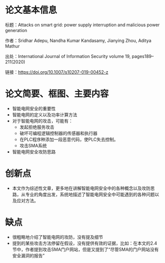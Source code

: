 # 论文基本信息

标题：Attacks on smart grid: power supply interruption and malicious power generation

作者：Sridhar Adepu, Nandha Kumar Kandasamy, Jianying Zhou, Aditya Mathur

出处：International Journal of Information Security volume 19, pages189–211(2020)

链接：<a href="https://doi.org/10.1007/s10207-019-00452-z">https://doi.org/10.1007/s10207-019-00452-z</a>

# 论文简要、框图、主要内容

+ 智能电网安全的重要性
+ 智能电网的定义以及功率计算方法
+ 对于智能电网的攻击，可能有：
  + 发起拒绝服务攻击
  + 破坏可编程逻辑控制器的传感器和执行器
  + 在PLC程序种添加一段恶意代码，使PLC失去控制。
  + 攻击SMA系统
+ 智能电网安全攻防思路

# 创新点

+ 本文作为综述性文章，更多地在讲解智能电网安全中的各种概念以及攻防思路，从专业的角度出发，系统地描述了智能电网安全中可能遇到的各种问题以及应对方法。

# 缺点

+ 很粗略地介绍了智能电网的攻防，没有提及细节
+ 提到的某些攻击方法停留在假设，没有提供有效的证据，比如：在本文的2.4节中，作者提到攻击SMA门户网站，但是又提到了“尽管SMA的门户网站没有安全漏洞的报告”
